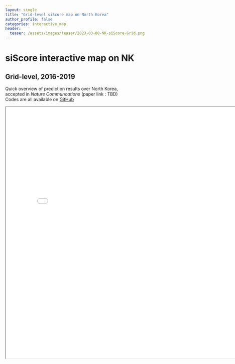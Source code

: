 ```yaml
---  
layout: single  
title: "Grid-level siScore map on North Korea"  
author_profile: false
categories: interactive_map
header:
  teaser: /assets/images/teaser/2023-03-08-NK-siScore-Grid.png
---
```

# siScore interactive map on NK  
## Grid-level, 2016-2019  

Quick overview of prediction results over North Korea,  
accepted in _Nature Communcations_ (paper link : TBD)   
Codes are all available on [GitHub]("https://github.com/DonghyunAhn/development-measure")  

<div markdown="0">  
<iframe src="../../assets/htmls/Normalized_1619_NK_siScore_grid.html" height="800" width="800"></iframe>
</div>